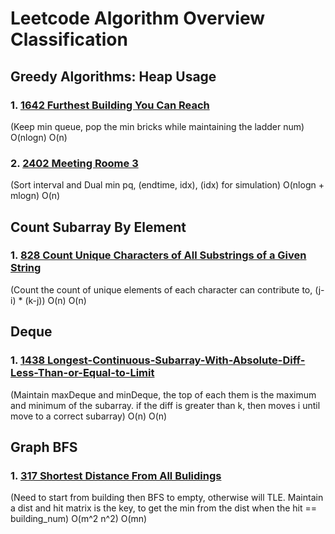 # Leetcode Algorithm Overview Classification

## Greedy Algorithms: Heap Usage

### 1. [1642 Furthest Building You Can Reach](https://leetcode.com/problems/furthest-building-you-can-reach/)

(Keep min queue, pop the min bricks while maintaining the ladder num) O(nlogn) O(n)

### 2. [2402 Meeting Roome 3]()

(Sort interval and Dual min pq, (endtime, idx), (idx) for simulation) O(nlogn + mlogn) O(n)

## Count Subarray By Element

### 1. [828 Count Unique Characters of All Substrings of a Given String](https://leetcode.com/problems/count-unique-characters-of-all-substrings-of-a-given-string/)

(Count the count of unique elements of each character can contribute to, (j-i) \* (k-j)) O(n) O(n)

## Deque

### 1. [1438 Longest-Continuous-Subarray-With-Absolute-Diff-Less-Than-or-Equal-to-Limit](https://leetcode.com/problems/longest-continuous-subarray-with-absolute-diff-less-than-or-equal-to-limit/)

(Maintain maxDeque and minDeque, the top of each them is the maximum and minimum of the subarray. if the diff is greater than k, then moves i until move to a correct subarray) O(n) O(n)

## Graph BFS

### 1. [317 Shortest Distance From All Bulidings](https://leetcode.com/problems/shortest-distance-from-all-buildings/)

(Need to start from building then BFS to empty, otherwise will TLE. Maintain a dist and hit matrix is the key, to get the min from the dist when the hit == building_num) O(m^2 n^2) O(mn)
